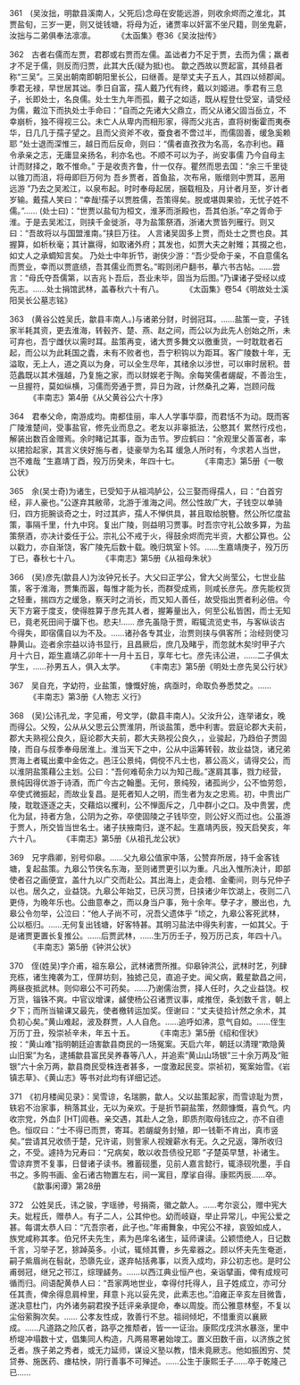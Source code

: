 <!-- { "loadSidebar": true } -->
361　(吴汝拙，明歙县溪南人，父死后)念母在安能远游，则收余烬而之淮北，其贾盐旬，三岁一更，则又徙钱塘，将母为近，诸贾率以奸富不坐尺籍，则坐鬼薪，汝拙与二弟俱奉法凛凛。
　　　《太函集》卷36《吴汝拙传》

362　古者右儒而左贾，君郡或右贾而左儒。盖诎者力不足于贾，去而为儒；羸者才不足于儒，则反而归贾，此其大氏(疑为抵)也。
歙之西故以贾起富，其倾县者称“三吴”。三吴出朝南即朝阳里长公，曰继善。是举丈夫子五人，其四以倾郡闻。季君无禄，早世居其诎。季日自富，孺人戴乃代有终，戴以刘姬进。季君有三息子，长即处士，名良儒。处士生九年而孤，戴子之如适，既从程登仕受室，请受经为儒，戴泣下而执处士手命曰：“自而之先诸大父鼎立，而父从诸父固当岳立，不幸崩析，独不得视三公。未亡人从卑内而相形家，得而父兆吉，直将树衡霍而夷泰华，日几几于孺子望之。且而父资斧不收，蚕食者不啻过半，而儒固善，缓急奚赖耶 ”处士退而深惟三，越日而后反命，则曰：“儒者直孜孜为名高，名亦利也。藉令承亲之志，无庸显亲扬名，利亦名也。不顺不可以为子，尚安事儒 乃今自母主计而财择之，敢不惟命。”
于是收责齐鲁，什一仅存。瞿然而思去国：“余三千里徒以锥刀而沮，将毋即巨万何为 吾乡贾者，首鱼盐，次布帛，贩缯则中贾耳，恶用远游 ”乃去之吴淞江，以泉布起。时时奉母起居，捆载相及，月计者月至，岁计者岁输。戴孺人笑曰：“幸哉!孺子以贾胜儒，吾策得矣。脱或堪舆果验，无忧子姓不儒。”……
(处士曰)：“世贾以盐旬为桓文，淮茅而浙殿也，吾其伯浙。”卒之胥命于淮。于是去吴淞江，则挟千金徙浙，寻为盐策祭酒，浙诸大贾皆列雁行。则又曰：“吾故将以与国盟淮南。”挟巨万往。
人言诸吴固多上贾，而处士之贾也良。其握算，如析秋毫；其计赢得，如取诸外府；其发也，如贾大夫之射雉；其掇之也，如丈人之承蜩知言矣。
乃处士中年折节，谢侠少游：“吾少受命于亲，不自意儒名而贾业，幸而以贾底绩，吾其儒业而贾名。”暇则闭户翻书，摹六书古帖。……尝言：“母氏夺吾儒第，以吉兆卜吾后，吾业未毕，固当为后图。”乃课诸子受经以成先志。……处士捐馆武林，盖春秋六十有八。
　　　《太函集》卷54《明故处士溪阳吴长公墓志铭》

363　(黄谷公姓吴氏，歙县丰南人。)与诸弟分财，时弱冠耳。……盐策一变，子钱家半耗其资，更去淮海，转毂齐、楚、燕、赵之间，而公以为此先人创始之所，未可弃也，吾宁雌伏以需时耳。盐策再变，诸大贾多舞文以徼重货，一时耽耽者石起，而公以为此耗国之蠹，未有不败者也，吾宁积钩以为距耳。客广陵数十年，无溢取，无上人，道之真以为身，可以全生尽年，其绪余以涉世，可以审时居积。昔范蠡既以其术强越，乃复施之家，而以财娱老于陶。余每笑儒者龌龊，不善治生，一旦握符，莫如纵横，习儒而旁通于贾，异日为政，计然桑孔之筹，岂顾问哉 
　　　《丰南志》第4册《从父黄谷公六十序》

364　君奉父命，南游成均。南都佳丽，率人人学事华靡，而君恬不为动。既而客广陵淮楚间，受事盐官，修先业而息之。老友以非辜抵法，公愍其亻累然行戍也，解装出数百金赠焉。余时睹记其事，亟为击节。罗应鹤曰：“余观里父善富者，率以捃拾起家，其言义侠好施与者，徒豪举为名耳 缓急人所时有，今求若人当世，岂不难哉 ”生嘉靖丁酉，殁万历癸未，年四十七。
　　　《丰南志》第5册《一敬公状》

365　余(吴士奇)为诸生，已受知于从祖鸿胪公，公三娶而得孺人，曰：“白首穷经，非人豪也。”公遂弃其敝帚，北游于淮海之间。然公性故广大，子钱空以单骑归，四方扼腕谈奇之士，时过其庐，孺人不惮供具，甚且取给脱簪。然公所忆度盐策，事隔千里，什九中窍。复出广陵，则益明习贾事。时吾宗守礼公故多算，为盐策祭酒，亦决计委任于公。宗礼公不戒于火，得鼓余烬而完半资，大都公算也。公以戳力，亦自渐饶，客广陵先后数十载。晚归筑室卜邻。……生嘉靖庚子，殁万历丁已，春秋七十八。
　　　《丰南志》第5册《从祖母朱状》

366　(吴)彦先(歙县人)为汝钟兄长子。大父曰正学公，曾大父尚莹公，七世业盐策，客于淮海，贾集而嚣，每惟才能为长，而群受成焉，则咸长彦先。彦先能权货之轻重，揣四方之缓急，察天时之消长，而又知人善任，故受指出贾者利必倍。今天下方窘于度支，使得胜算于彦先其人者，握筹量出入，何至公私皆困，而士无知已，竟老死田间于牖下也。悲夫!……
彦先虽隐于贾，暇辄流览史书，与客纵谈古今得失，即宿儒自以为不及。……诸孙各专其业，治贾则挟与俱客所；治经则使习静黄山。迩者余宗益以诗书显行，且昌厥后，庶几及睹乎，而忽就木矣!时甲子六月十六日，距生嘉靖乙卯年十一月十五日，享年七七。彦先讳公进，……二子俱太学生，……孙男五人，俱入太学。
　　　《丰南志》第5册《明处士彦先吴公行状》

367　吴自充，字幼符，业盐策，慷慨好施，病亟时，命取负券悉焚之。……
　　　《丰南志》第3册《人物志 义行》

368　(吴)公讳孔龙，字见甫，号文学，(歙县丰南人)。父汝升公，连举诸女，晚而得公。父殁，公从从父思云公贾淮阴，所谈盐策，悉中利害。尝庭论郡大夫前，郡大夫熟视公良久，庭论郡大夫前，郡大夫熟视公良久，，业骏起，乃趋伯子贾固陵，而自与叔季奉母居淮上。淮当天下之中，公从中运筹转毂，故业益饶，诸兄弟贾海上者辄出橐中金佐之。邑汪公景纯，倜傥不凡士也，慕公高义，请得交公，而以淮阴盐策藉公主划。公曰：“吾何难荀余力以为知己哉。”遂肩其事，戮力经营，景纯因得优游于诗酒，而广今古之翰墨。无何，景纯殁，诸孤尚少，公不恤劳怨，卒使式微振起，而故业复昌。是死者知人之明，而生者为友之忠焉。初，中贵出广陵，耽耽逐逐之夫，交藉焰以攫利，公不惮面斥之，几中群小之口。及中贵罢，虎化为鼠，持者方急，公阴为之弥，卒使固陵之子钱毕空，则公好义而过也。公虽游于贾人，所交皆当世名士。诸子扶掖南归，遂不起。生嘉靖丙辰，殁天启癸亥，年六十八。
　　　《丰南志》第5册《从祖孔龙公状》

369　兄字鼎卿，别号仰皋。……父九皋公值家中落，公赞弃所居，持千金客钱塘，复起盐策。九皋公节侠名东海，至则诸贾更引以为重。凡出入惟所决计，即部使者召之画便宜，盖什九以广交而赴公。其出海上，走会稽、金衢间，则与兄仲子以也。居久之，业益饶。九皋公年始艾，已厌习贾，日挟诸少年饮湖上，夜则二八更侍，为晚年乐也。公曲意奉之，而以身当户事，殆十余年。孽子才，媵出也，九皋公令勿举，公泣曰：“他人子尚不可，况吾父遗体乎 ”顷之，九皋公客死武林，公以柩归。……无何复出钱塘，好客特甚。其明习盐法中得失利害，一如其父。于是诸贾更置长复推公。……后贾武林，……生万历壬子，殁万历己亥，年四十八。
　　　《丰南志》第5册《钟洪公状》

370　侄(姓吴)字介甫，祖东皋公，武林诸贾所推。仰皋钟洪公，武林时艺，列肆充栋，诸生掩袭为工，侄屏坊刻，独摅己见，直追子史。闻父病，戴星歙昌之间，两昼夜抵武林。则仰皋公不可药矣。……乃谢儒治贾，择人任时，久之业益饶。权万货，锱铢不爽。中官议增课，鹾使杨公召诸贾议事，咸推侄，条划数千言，朝上夕下；而所当输课又最先，使者檄转运加奖。侄谢曰：“丈夫徒拾计然之余术，其负初心矣。”黄山难起，波及群贾，人人自危。……追呼如沸，意气自如。……侄生万历丁丑，殁崇祯辛未，年五十五。
　　　《丰南志》第5册《绍和侄状》
按：“黄山难”指明朝廷迫害歙县商民的一场冤案。天启六年，朝廷以清理“欺隐黄山旧案”为名，逮捕歙县富民吴养春等八人，并追索“黄山山场银”三十余万两及“赃银”六十余万两，歙县商民受株连者甚多，一度激起民变。崇祯初，冤案始雪。《岩镇志草》、《黄山志》等书对此均有详细记述。

371　《初月楼闻见录》：吴雪谅，名瑞鹏，歙人。父以盐策起家，而雪谅耻为贾，轶宕不治家事，稍落其业，无以为亲欢。于是折节嗣盐策，然颇慷慨，喜负气。内收宗党，外血阝[HT]闾巷。亲交遇，其赴人之急，即质剂取母钱应之，亦不自德色。恒叹曰：“士不得已而贾，寄耳。若龌龊务封殖，即一钱靳不肯出，真市竖矣。”尝请其兄收债于楚，兄许诺，则訾家人视嫂薪水有无。久之兄返，簿所收归之，不受。遽持为兄寿曰：“兄病矣，敢以收吾债役兄耶 ”子楚英早慧，补诸生。雪谅弃贾不复事，日督诸子读书。雅蓄砚墨，见前人嘉言懿行，辄涤砚吮墨，手自书之。多购书画、金石诸古物置左右，间一寓目，摩挲自得。康熙丙辰……卒。
　　　《歙事闲谭》第28册

372　公姓吴氏，讳之骏，字瑶骖，号捐斋，徽之歙人。……考尔衮公，赠中宪大夫。妣程氏，赠恭人。有子二人，公其仲也。幼而岐嶷，举止异常儿，中宪公爱之甚。每谓太恭人曰：“亢吾宗者，此子也。”年甫舞象，中宪公不禄，哀毁如成人，族党咸称其孝。伯兄怀夫先生，素为邑庠名诸生，延师课读。公颖悟绝人，日记数千言，习举子艺，狳踔英多。小试，辄倾其曹，乡先辈器之。顾以怀夫先生奄逝，嗣子紫眉尚在髫龀，恐隳先业，遂弃帖括弗事，以贡入成均，非公初志也。是时公甫弱冠，继兄之邗江，综理鹾务。……以西江典业恒产也，亲诣擘画，俾有成规可循而归。间语配黄恭人曰：“吾家两地世业，幸得付托得人，且子姓成立，亦可分任其责，俾余得息肩梓里，拜意卜兆以妥先灵，此素志也。”洎雍正辛亥左目微眚，遂决意杜门，内外诸务嗣君揆予廷评亲承提命，奉以周旋。而公雅意林壑，不复以尘俗萦胸次矣。……
公孝友性成，敦善行不怠。祖祠倾圯，不惜重资以襄厥成。……凡道路之险仄者，路亭之推颓者，皆一一证治。康熙戊戌洪水暴涨，里中桥堤冲塌数十丈，倡集同人构造，凡两易寒暑始竣工。置义田数千亩，以济族之贫乏者。族子弟之秀者，或无力延师，谋设义塾以教，惜未竟厥志。他如振困穷、焚贷券、施医药、瘗枯怏，阴行善事不可殚述。……公生于康熙壬子……卒于乾隆己已……
